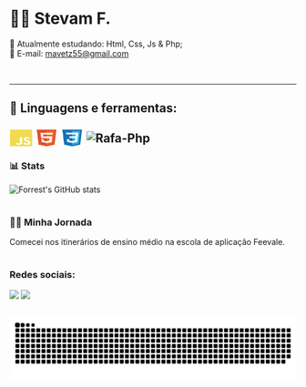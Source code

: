 <h1> 🏄‍♂️ Stevam F. </h1> 


🔭 Atualmente estudando: Html, Css, Js & Php; <br>
📱 E-mail: mavetz55@gmail.com


<div style="display: inline_block"><br>
<hr>
  <h2> 🧰 Linguagens e ferramentas: 
 <br>
 <br>
    <img align="center" alt="Rafa-Js" height="30" width="40" src="https://raw.githubusercontent.com/devicons/devicon/master/icons/javascript/javascript-plain.svg">
    <img align="center" alt="Rafa-HTML" height="30" width="40" src="https://raw.githubusercontent.com/devicons/devicon/master/icons/html5/html5-original.svg">
    <img align="center" alt="Rafa-CSS" height="30" width="40" src="https://raw.githubusercontent.com/devicons/devicon/master/icons/css3/css3-original.svg">
    <img align="center" alt="Rafa-Php" height="30" width="40" src="https://cdn.jsdelivr.net/gh/devicons/devicon/icons/php/php-plain.svg">
    <img align="right" alt="" height="150" style="border-radius:50px;" src="">
  </h2>
</div>


### 📊 Stats
![Forrest's GitHub stats](https://github-readme-stats.vercel.app/api?username=sondercs&show_icons=true&theme=dark)
<!-- ![GitHub Streak](https://streak-stats.demolab.com?user=sondercs&theme=dark&border_radius=4.5) -->
# 


 <summary><h3>👨‍💻 Minha Jornada</h3></summary>
  Comecei nos itinerários de ensino médio na escola de aplicação Feevale.  <br>

 
 #
  <h3> Redes sociais: </h3>
<div> 
  <a href="https://www.instagram.com/Sonder_cs/" target="_blank"><img src="https://img.shields.io/badge/-Instagram-%23E4405F?style=for-the-badge&logo=instagram&logoColor=white" target="_blank"></a>
  <a href="" target="_blank"><img src="https://img.shields.io/badge/-LinkedIn-%230077B5?style=for-the-badge&logo=linkedin&logoColor=white" target="_blank"></a> 
  
</div>

##

 ![Snake animation](https://github.com/ellen2121/ellen2121/blob/output/github-contribution-grid-snake.svg)
